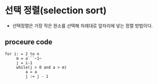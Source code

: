 # 선택 정렬(selection sort)
  - 선택정렬은 가장 작은 원소를 선택해 차례대로 앞자리에 넣는 정렬 방법이다.
  
  ## proceure code
  ```
  for i: = 2 to n
       m = a```~1~
       j = i-1
       while(j > 0 and a > m)
           a = a
           j := j - 1
          
          
